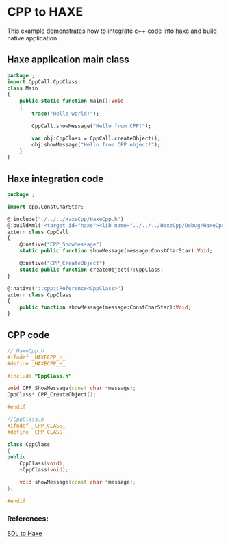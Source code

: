 # CPP to HAXE

This example demonstrates how to integrate c++ code into haxe and build native application

## Haxe application main class

```haxe
package ;
import CppCall.CppClass;
class Main
{
	public static function main():Void
	{
		trace("Hello world!");

		CppCall.showMessage("Hello from CPP!");

		var obj:CppClass = CppCall.createObject();
		obj.showMessage("Hello from CPP object!");
	}
}
```

## Haxe integration code

```haxe
package ;

import cpp.ConstCharStar;

@:include("./../../HaxeCpp/HaxeCpp.h")
@:buildXml('<target id="haxe"><lib name="../../../HaxeCpp/Debug/HaxeCpp.lib"/></target>')
extern class CppCall
{
	@:native("CPP_ShowMessage")
	static public function showMessage(message:ConstCharStar):Void;

	@:native("CPP_CreateObject")
	static public function createObject():CppClass;
}

@:native("::cpp::Reference<CppClass>")
extern class CppClass
{
	public function showMessage(message:ConstCharStar):Void;
}

```

## CPP code

```cpp
// HaxeCpp.h
#ifndef _HAXECPP_H_
#define _HAXECPP_H_

#include "CppClass.h"

void CPP_ShowMessage(const char *message);
CppClass* CPP_CreateObject();

#endif

//CppClass.h
#ifndef _CPP_CLASS_
#define _CPP_CLASS_

class CppClass
{
public:
	CppClass(void);
	~CppClass(void);

	void showMessage(const char *message);
};

#endif
```

### References:
[SDL to Haxe](//https://gist.github.com/nadako/c8aec20c2a7751348f91)
